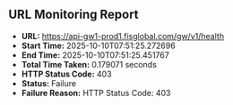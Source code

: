 ## URL Monitoring Report

- **URL:** https://api-gw1-prod1.fisglobal.com/gw/v1/health
- **Start Time:** 2025-10-10T07:51:25.272696
- **End Time:** 2025-10-10T07:51:25.451767
- **Total Time Taken:** 0.179071 seconds
- **HTTP Status Code:** 403
- **Status:** Failure
- **Failure Reason:** HTTP Status Code: 403
